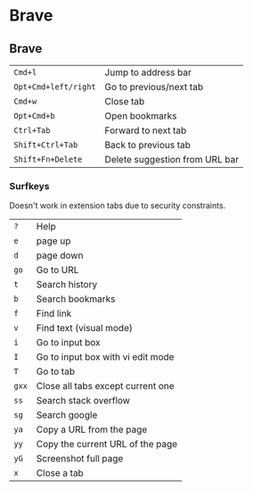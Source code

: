 # Brave

## Brave

|                      |                                |
| --                   | --                             |
| `Cmd+l`              | Jump to address bar            |
| `Opt+Cmd+left/right` | Go to previous/next tab        |
| `Cmd+w`              | Close tab                      |
| `Opt+Cmd+b`          | Open bookmarks                 |
| `Ctrl+Tab`           | Forward to next tab            |
| `Shift+Ctrl+Tab`     | Back to previous tab           |
| `Shift+Fn+Delete`    | Delete suggestion from URL bar |

### Surfkeys

Doesn't work in extension tabs due to security constraints.

|       |                                   |
| --    | --                                |
| `?`   | Help                              |
| `e`   | page up                           |
| `d`   | page down                         |
| `go`  | Go to URL                         |
| `t`   | Search history                    |
| `b`   | Search bookmarks                  |
| `f`   | Find link                         |
| `v`   | Find text (visual mode)           |
| `i`   | Go to input box                   |
| `I`   | Go to input box with vi edit mode |
| `T`   | Go to tab                         |
| `gxx` | Close all tabs except current one |
| `ss`  | Search stack overflow             |
| `sg`  | Search google                     |
| `ya`  | Copy a URL from the page          |
| `yy`  | Copy the current URL of the page  |
| `yG`  | Screenshot full page              |
| `x`   | Close a tab                       |

